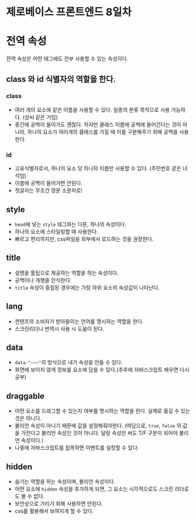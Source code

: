 제로베이스 프론트엔드 8일차
=================== 
# 전역 속성 
전역 속성은 어떤 태그에도 전부 사용할 수 있는 속성이다. 
## class 와 id 식별자의 역할을 한다. 
### class 
* 여러 개의 요소에 같은 이름을 사용할 수 있다. 일종의 분류 목적으로 사용 가능하다. (성씨 같은 거임) 
* 중간에 공백이 들어가도 괜찮다. 하지만 클래스 이름에 공백에 들어간다는 것이 아니라, 하나의 요소가 여러개의 클래스를 가질 때 이를 구분해주기 위해 공백을 사용한다. 
### id 
* 고유식별자로서, 하나의 요소 당 하나의 이름만 사용할 수 있다. (주민번호 같은 녀석임) 
* 이름에 공백이 들어가면 안된다. 
* 첫글자는 무조건 영문 소문자로! 
## style 
* `head`에 넣는 `style` 태그와는 다른, 하나의 속성이다. 
* 하나의 요소에 스타일링할 때 사용한다. 
* 빠르고 편리하지만, css파일을 외부에서 로드하는 것을 권장한다. 
## title 
* 설명을 툴팁으로 제공하는 역할을 하는 속성이다. 
* 공백이나 개행을 인식한다. 
* `title` 속성이 중첩된 경우에는 가장 하위 요소의 속성값이 나타난다. 
## lang 
* 컨텐츠의 소비자가 받아들이는 언어를 명시하는 역할을 한다. 
* 스크린리더나 번역시 사용 시 도움이 된다. 
## data 
* `data-"~~~"`의 방식으로 내가 속성을 만들 수 있다. 
* 화면에 보이지 않게 정보를 요소에 담을 수 있다.(추후에 자바스크립트 배우면 다시 공부) 
## draggable 
* 어떤 요소를 드래그할 수 있는지 여부를 명시하는 역할을 한다. 실제로 옮길 수 있는 것은 아니다. 
* 불리언 속성이 아니기 때문에 값을 설정해줘야한다. (여담으로, `true`, `false` 의 값을 가진다고 불리언 속성인 것이 아니다. 달랑 속성만 써도 T/F 구분이 되어야 불리언 속성이다.) 
* 나중에 자바스크립트를 접목하면 이벤트를 설정할 수 있다. 
## hidden 
* 숨기는 역할을 하는 속성이며, 불리언 속성이다. 
* 어떤 요소에 `hidden` 속성을 추가하게 되면, 그 요소는 시각적으로도 스크린 리더로도 볼 수 없다. 
* 보안상으로 가리기 위해 사용하면 안된다. 
* css를 활용해서 보여지게 할 수 있다.
